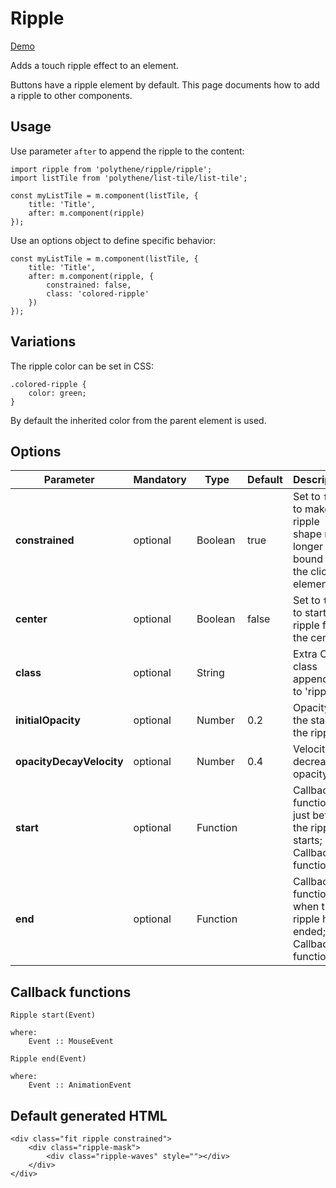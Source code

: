 # Ripple

<a class="btn-demo" href="http://arthurclemens.github.io/Polythene-examples/index.html#/ripple">Demo</a>

Adds a touch ripple effect to an element.

Buttons have a ripple element by default. This page documents how to add a ripple to other components.


## Usage

Use parameter `after` to append the ripple to the content:

	import ripple from 'polythene/ripple/ripple';
	import listTile from 'polythene/list-tile/list-tile';

	const myListTile = m.component(listTile, {
	    title: 'Title',
	    after: m.component(ripple)
	});

Use an options object to define specific behavior:

	const myListTile = m.component(listTile, {
	    title: 'Title',
	    after: m.component(ripple, {
	    	constrained: false,
	    	class: 'colored-ripple'
    	})
	});



## Variations

The ripple color can be set in CSS:

	.colored-ripple {
		color: green;
	}

By default the inherited color from the parent element is used.


## Options

| **Parameter** |  **Mandatory** | **Type** | **Default** | **Description** |
| ------------- | -------------- | -------- | ----------- | --------------- |
| **constrained** | optional | Boolean | true | Set to `false` to make the ripple shape no longer bound to the clicked element |
| **center** | optional | Boolean | false | Set to `true` to start the ripple from the center |
| **class** | optional | String |  | Extra CSS class appended to 'ripple' |
| **initialOpacity** | optional | Number | 0.2 | Opacity at the start of the ripple |
| **opacityDecayVelocity** | optional | Number | 0.4 | Velocity of decrease of opacity |
| **start** | optional | Function | | Callback function just before the ripple starts; see Callback functions |
| **end** | optional | Function | | Callback function when the ripple has ended; see Callback functions |


## Callback functions

	Ripple start(Event)

	where:
	    Event :: MouseEvent

	Ripple end(Event)

	where:
	    Event :: AnimationEvent


## Default generated HTML

    <div class="fit ripple constrained">
        <div class="ripple-mask">
            <div class="ripple-waves" style=""></div>
        </div>
    </div>
